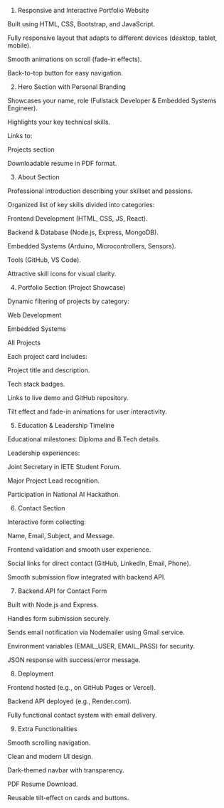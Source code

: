 1.  Responsive and Interactive Portfolio Website

Built using HTML, CSS, Bootstrap, and JavaScript.

Fully responsive layout that adapts to different devices (desktop, tablet, mobile).

Smooth animations on scroll (fade-in effects).

Back-to-top button for easy navigation.

2.  Hero Section with Personal Branding

Showcases your name, role (Fullstack Developer & Embedded Systems Engineer).

Highlights your key technical skills.

Links to:

Projects section

Downloadable resume in PDF format.

3.  About Section

Professional introduction describing your skillset and passions.

Organized list of key skills divided into categories:

Frontend Development (HTML, CSS, JS, React).

Backend & Database (Node.js, Express, MongoDB).

Embedded Systems (Arduino, Microcontrollers, Sensors).

Tools (GitHub, VS Code).

Attractive skill icons for visual clarity.

4.  Portfolio Section (Project Showcase)

Dynamic filtering of projects by category:

Web Development

Embedded Systems

All Projects

Each project card includes:

Project title and description.

Tech stack badges.

Links to live demo and GitHub repository.

Tilt effect and fade-in animations for user interactivity.

5.  Education & Leadership Timeline

Educational milestones: Diploma and B.Tech details.

Leadership experiences:

Joint Secretary in IETE Student Forum.

Major Project Lead recognition.

Participation in National AI Hackathon.

6.  Contact Section

Interactive form collecting:

Name, Email, Subject, and Message.

Frontend validation and smooth user experience.

Social links for direct contact (GitHub, LinkedIn, Email, Phone).

Smooth submission flow integrated with backend API.

7.  Backend API for Contact Form

Built with Node.js and Express.

Handles form submission securely.

Sends email notification via Nodemailer using Gmail service.

Environment variables (EMAIL_USER, EMAIL_PASS) for security.

JSON response with success/error message.

8.  Deployment

Frontend hosted (e.g., on GitHub Pages or Vercel).

Backend API deployed (e.g., Render.com).

Fully functional contact system with email delivery.

9.  Extra Functionalities

Smooth scrolling navigation.

Clean and modern UI design.

Dark-themed navbar with transparency.

PDF Resume Download.

Reusable tilt-effect on cards and buttons.

